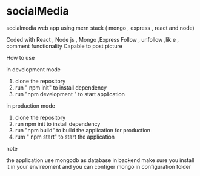 # socialMedia


socialmedia web app using mern stack ( mongo , express , react and node)

Coded with React , Node js , Mongo ,Express
Follow , unfollow ,lik e , comment functionality
Capable to post picture

How to use

in development mode

1) clone the repository
2) run " npm init" to install dependency
3) run "npm development " to start application

in production mode 

1) clone the repository
2) run npm init to install dependency
3) run "npm build" to build the application for production
4) rum " npm start" to start the application

note

the application use mongodb as database in backend make sure you install it in your envireoment
and you can configer mongo in configuration folder
